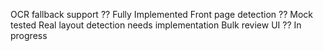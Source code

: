OCR fallback support ?? Fully Implemented
Front page detection ?? Mock tested Real layout detection needs implementation
Bulk review UI ?? In progress
